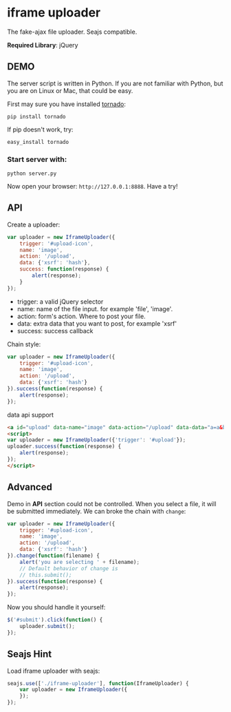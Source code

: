# iframe uploader

The fake-ajax file uploader. Seajs compatible.

**Required Library**: jQuery


## DEMO

The server script is written in Python. If you are not familiar with Python,
but you are on Linux or Mac, that could be easy.

First may sure you have installed [tornado](http://tornadoweb.org):

```
pip install tornado
```

If pip doesn't work, try:

```
easy_install tornado
```

### Start server with:

```
python server.py
```

Now open your browser: ``http://127.0.0.1:8888``. Have a try!


## API

Create a uploader:

```javascript
var uploader = new IframeUploader({
    trigger: '#upload-icon',
    name: 'image',
    action: '/upload',
    data: {'xsrf': 'hash'},
    success: function(response) {
        alert(response);
    }
});
```

- trigger: a valid jQuery selector
- name: name of the file input. for example 'file', 'image'.
- action: form's action. Where to post your file.
- data: extra data that you want to post, for example 'xsrf'
- success: success callback


Chain style:

```javascript
var uploader = new IframeUploader({
    trigger: '#upload-icon',
    name: 'image',
    action: '/upload',
    data: {'xsrf': 'hash'}
}).success(function(response) {
    alert(response);
});
```

data api support

```html
<a id="upload" data-name="image" data-action="/upload" data-data="a=a&b=b">Upload</a>
<script>
var uploader = new IframeUploader({'trigger': '#upload'});
uploader.success(function(response) {
    alert(response);
});
</script>
```

## Advanced

Demo in **API** section could not be controlled. When you select a file, it will
be submitted immediately. We can broke the chain with ``change``:

```javascript
var uploader = new IframeUploader({
    trigger: '#upload-icon',
    name: 'image',
    action: '/upload',
    data: {'xsrf': 'hash'}
}).change(function(filename) {
    alert('you are selecting ' + filename);
    // Default behavior of change is
    // this.submit();
}).success(function(response) {
    alert(response);
});
```

Now you should handle it yourself:

```javascript
$('#submit').click(function() {
    uploader.submit();
});
```

## Seajs Hint

Load iframe uploader with seajs:

```javascript
seajs.use(['./iframe-uploader'], function(IframeUploader) {
    var uploader = new IframeUploader({
    });
});
```

